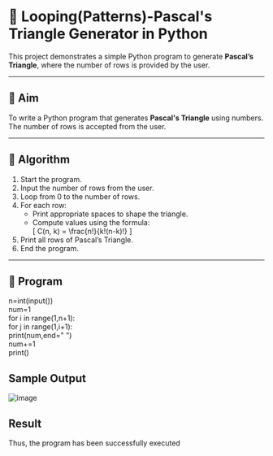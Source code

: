 # 🔺 Looping(Patterns)-Pascal's Triangle Generator in Python

This project demonstrates a simple Python program to generate **Pascal’s Triangle**, where the number of rows is provided by the user.

---

## 🎯 Aim

To write a Python program that generates **Pascal's Triangle** using numbers. The number of rows is accepted from the user.

---

## 🧠 Algorithm

1. Start the program.
2. Input the number of rows from the user.
3. Loop from 0 to the number of rows.
4. For each row:
   - Print appropriate spaces to shape the triangle.
   - Compute values using the formula:  
     \[
     C(n, k) = \frac{n!}{k!(n-k)!}
     \]
5. Print all rows of Pascal’s Triangle.
6. End the program.

---

## 🧪 Program
n=int(input())   
num=1    
for i in range(1,n+1):    
    for j in range(1,i+1):     
        print(num,end=" ")    
        num+=1   
    print()   

## Sample Output
![image](https://github.com/user-attachments/assets/625d5dba-8db6-4de5-81c8-64b1d2b1aaa1)


## Result
Thus, the program has been successfully executed

